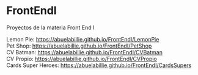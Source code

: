 # FrontEndI
Proyectos de la materia Front End I

Lemon Pie: https://abuelabillie.github.io/FrontEndI/LemonPie  
Pet Shop: https://abuelabillie.github.io/FrontEndI/PetShop  
CV Batman: https://abuelabillie.github.io/FrontEndI/CVBatman  
CV Propio: https://abuelabillie.github.io/FrontEndI/CVPropio  
Cards Super Heroes: https://abuelabillie.github.io/FrontEndI/CardsSupers  
